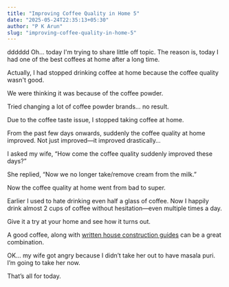 ```yaml
---
title: "Improving Coffee Quality in Home 5"
date: "2025-05-24T22:35:13+05:30"
author: "P K Arun"
slug: "improving-coffee-quality-in-home-5"
---
```

dddddd
Oh... today I'm trying to share little off topic. The reason is, today I had one of the best coffees at home after a long time.

Actually, I had stopped drinking coffee at home because the coffee quality wasn't good.

We were thinking it was because of the coffee powder.

Tried changing a lot of coffee powder brands… no result.

Due to the coffee taste issue, I stopped taking coffee at home.

From the past few days onwards, suddenly the coffee quality at home improved. Not just improved—it improved drastically…

I asked my wife, “How come the coffee quality suddenly improved these days?”

She replied, “Now we no longer take/remove cream from the milk.”

Now the coffee quality at home went from bad to super.

Earlier I used to hate drinking even half a glass of coffee. Now I happily drink almost 2 cups of coffee without hesitation—even multiple times a day.

Give it a try at your home and see how it turns out.

A good coffee, along with [written house construction guides](https://houseconstruction.pkarun.com/products/) can be a great combination.

OK... my wife got angry because I didn’t take her out to have masala puri. I’m going to take her now.

That’s all for today.